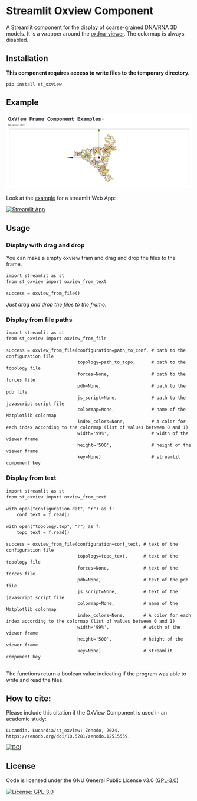 # Streamlit Oxview Component

A Streamlit component for the display of coarse-grained DNA/RNA 3D models.
It is a wrapper around the [oxdna-viewer](https://github.com/sulcgroup/oxdna-viewer.git). The colormap is always disabled.

## Installation

**This component requires access to write files to the temporary directory.**

```
pip install st_oxview
```

## Example

![Alt Text](https://github.com/Lucandia/st_oxview/blob/main/example.png?raw=true)

Look at the [example](https://stoxview.streamlit.app/) for a streamlit Web App:

[![Streamlit App](https://static.streamlit.io/badges/streamlit_badge_black_white.svg)](https://stoxview.streamlit.app/)

## Usage

### Display with drag and drop

You can make a empty oxview fram and drag and drop the files to the frame.

```
import streamlit as st
from st_oxview import oxview_from_text

success = oxview_from_file()

```
*Just drag and drop the files to the frame.*


### Display from file paths

```
import streamlit as st
from st_oxview import oxview_from_file

success = oxview_from_file(configuration=path_to_conf, # path to the configuration file
                           topology=path_to_topo,      # path to the topology file
                           forces=None,                # path to the forces file
                           pdb=None,                   # path to the pdb file
                           js_script=None,             # path to the javascript script file
                           colormap=None,              # name of the Matplotlib colormap
                           index_colors=None,          # A color for each index according to the colormap (list of values between 0 and 1)
                           width='99%',                # width of the viewer frame
                           height='500',               # height of the viewer frame
                           key=None)                   # streamlit component key
```

### Display from text

```
import streamlit as st
from st_oxview import oxview_from_text

with open("configuration.dat", "r") as f:
    conf_text = f.read()

with open("topology.top", "r") as f:
    topo_text = f.read()

success = oxview_from_file(configuration=conf_text, # text of the configuration file
                           topology=topo_text,      # text of the topology file
                           forces=None,             # text of the forces file
                           pdb=None,                # text of the pdb file
                           js_script=None,          # text of the javascript script file
                           colormap=None,           # name of the Matplotlib colormap
                           index_colors=None,       # A color for each index according to the colormap (list of values between 0 and 1)
                           width='99%',             # width of the viewer frame
                           height='500',            # height of the viewer frame
                           key=None)                # streamlit component key


```

The functions return a boolean value indicating if the program was able to write and read the files.

## How to cite:

Please include this citation if the OxView Component is used in an academic study:

```
Lucandia. Lucandia/st_oxview; Zenodo, 2024. https://zenodo.org/doi/10.5281/zenodo.12515559.
```

[![DOI](https://zenodo.org/badge/819322738.svg)](https://zenodo.org/doi/10.5281/zenodo.12515559)


## License

Code is licensed under the GNU General Public License v3.0 ([GPL-3.0](https://www.gnu.org/licenses/gpl-3.0.en.html))

[![License: GPL-3.0](https://img.shields.io/badge/License-GPL%20v3-lightgrey.svg)](https://www.gnu.org/licenses/gpl-3.0.en.html)
